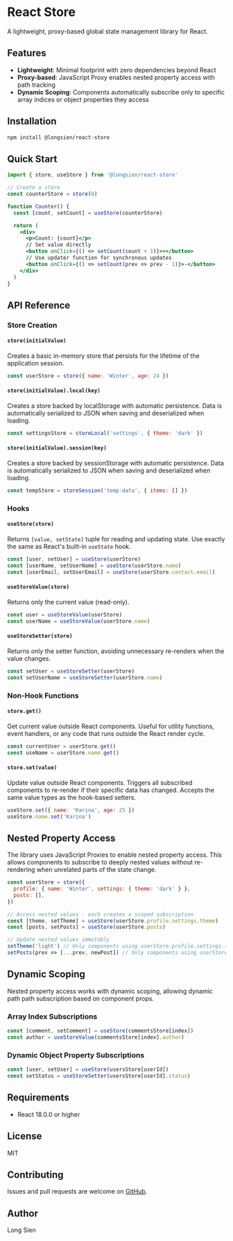 # React Store

A lightweight, proxy-based global state management library for React.

## Features

- **Lightweight**: Minimal footprint with zero dependencies beyond React
- **Proxy-based**: JavaScript Proxy enables nested property access with path tracking
- **Dynamic Scoping**: Components automatically subscribe only to specific array indices or object properties they access

## Installation

```bash
npm install @longsien/react-store
```

## Quick Start

```jsx
import { store, useStore } from '@longsien/react-store'

// Create a store
const counterStore = store(0)

function Counter() {
  const [count, setCount] = useStore(counterStore)

  return (
    <div>
      <p>Count: {count}</p>
      // Set value directly
      <button onClick={() => setCount(count + 1)}>+</button>
      // Use updater function for synchronous updates
      <button onClick={() => setCount(prev => prev - 1)}>-</button>
    </div>
  )
}
```

## API Reference

### Store Creation

#### `store(initialValue)`

Creates a basic in-memory store that persists for the lifetime of the application session.

```jsx
const userStore = store({ name: 'Winter', age: 24 })
```

#### `store(initialValue).local(key)`

Creates a store backed by localStorage with automatic persistence. Data is automatically serialized to JSON when saving and deserialized when loading.

```jsx
const settingsStore = storeLocal('settings', { theme: 'dark' })
```

#### `store(initialValue).session(key)`

Creates a store backed by sessionStorage with automatic persistence. Data is automatically serialized to JSON when saving and deserialized when loading.

```jsx
const tempStore = storeSession('temp-data', { items: [] })
```

### Hooks

#### `useStore(store)`

Returns `[value, setState]` tuple for reading and updating state. Use exactly the same as React's built-in `useState` hook.

```jsx
const [user, setUser] = useStore(userStore)
const [userName, setUserName] = useStore(userStore.name)
const [userEmail, setUserEmail] = useStore(userStore.contact.email)
```

#### `useStoreValue(store)`

Returns only the current value (read-only).

```jsx
const user = useStoreValue(userStore)
const userName = useStoreValue(userStore.name)
```

#### `useStoreSetter(store)`

Returns only the setter function, avoiding unnecessary re-renders when the value changes.

```jsx
const setUser = useStoreSetter(userStore)
const setUserName = useStoreSetter(userStore.name)
```

### Non-Hook Functions

#### `store.get()`

Get current value outside React components. Useful for utility functions, event handlers, or any code that runs outside the React render cycle.

```jsx
const currentUser = userStore.get()
const useName = userStore.name.get()
```

#### `store.set(value)`

Update value outside React components. Triggers all subscribed components to re-render if their specific data has changed. Accepts the same value types as the hook-based setters.

```jsx
useStore.set({ name: 'Karina', age: 25 })
useStore.name.set('Karina')
```

## Nested Property Access

The library uses JavaScript Proxies to enable nested property access. This allows components to subscribe to deeply nested values without re-rendering when unrelated parts of the state change.

```jsx
const userStore = store({
  profile: { name: 'Winter', settings: { theme: 'dark' } },
  posts: [],
})

// Access nested values - each creates a scoped subscription
const [theme, setTheme] = useStore(userStore.profile.settings.theme)
const [posts, setPosts] = useStore(userStore.posts)

// Update nested values immutably
setTheme('light') // Only components using userStore.profile.settings.theme re-render
setPosts(prev => [...prev, newPost]) // Only components using userStore.posts re-render
```

## Dynamic Scoping

Nested property access works with dynamic scoping, allowing dynamic path path subscription based on component props.

### Array Index Subscriptions

```jsx
const [comment, setComment] = useStore(commentsStore[index])
const author = useStoreValue(commentsStore[index].author)
```

### Dynamic Object Property Subscriptions

```jsx
const [user, setUser] = useStore(usersStore[userId])
const setStatus = useStoreSetter(usersStore[userId].status)
```

## Requirements

- React 18.0.0 or higher

## License

MIT

## Contributing

Issues and pull requests are welcome on [GitHub](https://github.com/longsien/react-store).

## Author

Long Sien
